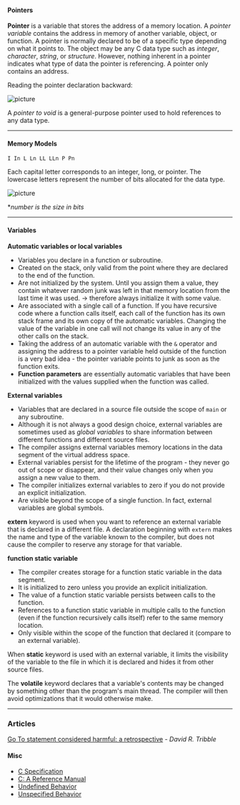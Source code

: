 #### Pointers ####

__Pointer__ is a variable that stores the address of a memory location. A _pointer variable_ contains the address in memory of another variable, object, or function. A pointer is normally declared to be of a specific type depending on what it points to. The object may be any C data type such as _integer_, _character_, _string_, or _structure_. However, nothing inherent in a pointer indicates what type of data the pointer is referencing. A pointer only contains an address.

Reading the pointer declaration backward:

![picture](http://choonsiong.com/public/pic/pointer1.png)

A _pointer to void_ is a general-purpose pointer used to hold references to any data type.


- - -

#### Memory Models ####

```I In L Ln LL LLn P Pn```

Each capital letter corresponds to an integer, long, or pointer. The lowercase letters represent the number of bits allocated for the data type.

![picture](http://choonsiong.com/public/pic/machine_memory_model.png)

*_number is the size in bits_

- - -


#### Variables ####

__Automatic variables or local variables__

- Variables you declare in a function or subroutine.
- Created on the stack, only valid from the point where they are declared to the end of the function.
- Are not initialized by the system. Until you assign them a value, they contain whatever random junk was left in that memory location from the last time it was used. -> therefore always initialize it with some value.
- Are associated with a single call of a function. If you have recursive code where a function calls itself, each call of the function has its own stack frame and its own copy of the automatic variables. Changing the value of the variable in one call will not change its value in any of the other calls on the stack.
- Taking the address of an automatic variable with the ```&``` operator and assigning the address to a pointer variable held outside of the function is a very bad idea - the pointer variable points to junk as soon as the function exits.
- __Function parameters__ are essentially automatic variables that have been initialized with the values supplied when the function was called.

__External variables__

- Variables that are declared in a source file outside the scope of ```main``` or any subroutine.
- Although it is not always a good design choice, external variables are sometimes used as _global variables_ to share information between different functions and different source files.
- The compiler assigns external variables memory locations in the data segment of the virtual address space.
- External variables persist for the lifetime of the program - they never go out of scope or disappear, and their value changes only when you assign a new value to them.
- The compiler initializes external variables to zero if you do not provide an explicit initialization.
- Are visible beyond the scope of a single function. In fact, external variables are global symbols.

__extern__ keyword is used when you want to reference an external variable that is declared in a different file. A declaration beginning with ```extern``` makes the name and type of the variable known to the compiler, but does not cause the compiler to reserve any storage for that variable.

__function static variable__

- The compiler creates storage for a function static variable in the data segment.
- It is initialized to zero unless you provide an explicit initialization.
- The value of a function static variable persists between calls to the function.
- References to a function static variable in multiple calls to the function (even if the function recursively calls itself) refer to the same memory location.
- Only visible within the scope of the function that declared it (compare to an external variable).

When __static__ keyword is used with an external variable, it limits the visibility of the variable to the file in which it is declared and hides it from other source files.

The __volatile__ keyword declares that a variable's contents may be changed by something other than the program's main thread. The compiler will then avoid optimizations that it would otherwise make.

- - -

### Articles ###

[Go To statement considered harmful: a retrospective](http://david.tribble.com/text/goto.html) - _David R. Tribble_

#### Misc ####

- [C Specification](http://www.open-std.org/jtc1/sc22/WG14/www/docs/n1256.pdf)
- [C: A Reference Manual](http://careferencemanual.com)
- [Undefined Behavior](https://www.securecoding.cert.org/confluence/display/c/CC.+Undefined+Behavior)
- [Unspecified Behavior](https://www.securecoding.cert.org/confluence/display/c/DD.+Unspecified+Behavior)